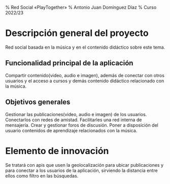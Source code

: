 % Red Social «PlayTogether»
% Antonio Juan Domínguez Díaz
% Curso 2022/23

# Descripción general del proyecto
Red social basada en la música y en el contenido didáctico sobre este tema.

## Funcionalidad principal de la aplicación

Compartir contenido(video, audio e imagen), además de conectar con otros usuarios y el acceso a cursos y demás contenido didáctico relacionado con la música.

## Objetivos generales

Gestionar las publicaciones(video, audio e imagen) de los usuarios.
Conectarlos con redes de amistad.
Facilitarles una red interna de mensajería.
Crear y gestionar foros de discusión.
Poner a disposición del usuario contenidos de aprendizaje relacionados con la música.


# Elemento de innovación

Se tratará con apis que usen la geolocalización para ubicar publicaciones y para conectar a los usuarios de la aplicación, sirviendo la distancia entre ellos como filtro en las búsquedas.

